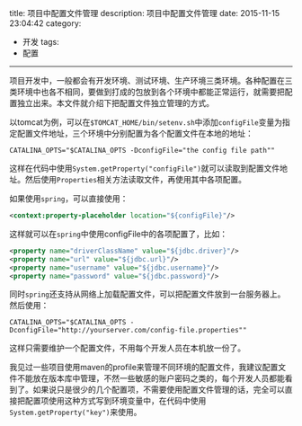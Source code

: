 title: 项目中配置文件管理
description: 项目中配置文件管理
date: 2015-11-15 23:04:42
category:
- 开发
tags:
- 配置
---
项目开发中，一般都会有开发环境、测试环境、生产环境三类环境。各种配置在三类环境中也各不相同，要做到打成的包放到各个环境中都能正常运行，就需要把配置独立出来。本文件就介绍下把配置文件独立管理的方式。

以tomcat为例，可以在`$TOMCAT_HOME/bin/setenv.sh`中添加`configFile`变量为指定配置文件地址，三个环境中分别配置为各个配置文件在本地的地址：
``` shell
CATALINA_OPTS="$CATALINA_OPTS -DconfigFile="the config file path""
```
这样在代码中使用`System.getProperty("configFile")`就可以读取到配置文件地址。然后使用`Properties`相关方法读取文件，再使用其中各项配置。

<!--more-->

如果使用`spring`，可以直接使用：
``` xml
<context:property-placeholder location="${configFile}"/>
```
这样就可以在`spring`中使用configFile中的各项配置了，比如：
``` xml
<property name="driverClassName" value="${jdbc.driver}"/>
<property name="url" value="${jdbc.url}"/>
<property name="username" value="${jdbc.username}"/>
<property name="password" value="${jdbc.password}"/>
```

同时`spring`还支持从网络上加载配置文件，可以把配置文件放到一台服务器上。然后使用：
``` shell
CATALINA_OPTS="$CATALINA_OPTS -DconfigFile="http://yourserver.com/config-file.properties""
```
这样只需要维护一个配置文件，不用每个开发人员在本机放一份了。

我见过一些项目使用maven的profile来管理不同环境的配置文件，我建议配置文件不能放在版本库中管理，不然一些敏感的账户密码之类的，每个开发人员都能看到了。如果说只是很少的几个配置项，不需要使用配置文件管理的话，完全可以直接把配置项使用这种方式写到环境变量中，在代码中使用`System.getProperty("key")`来使用。
